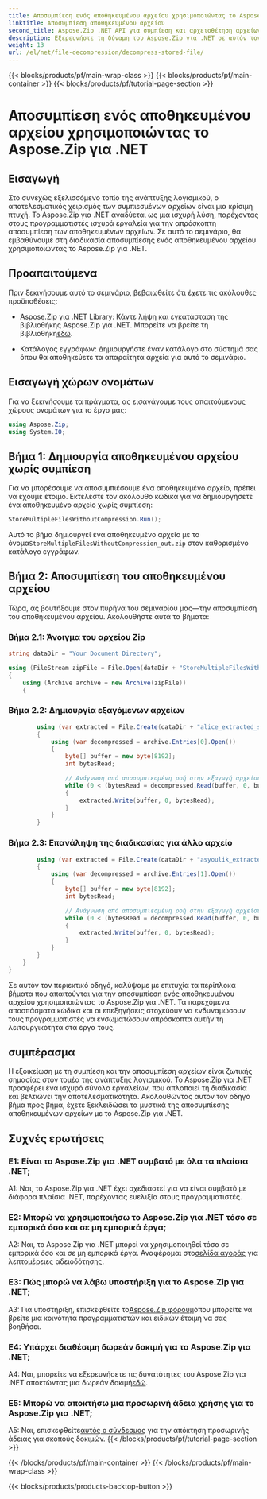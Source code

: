 ```yaml
---
title: Αποσυμπίεση ενός αποθηκευμένου αρχείου χρησιμοποιώντας το Aspose.Zip για .NET
linktitle: Αποσυμπίεση αποθηκευμένου αρχείου
second_title: Aspose.Zip .NET API για συμπίεση και αρχειοθέτηση αρχείων
description: Εξερευνήστε τη δύναμη του Aspose.Zip για .NET σε αυτόν τον αναλυτικό οδηγό για την αποσυμπίεση αποθηκευμένων αρχείων. Βελτιώστε τις δεξιότητές σας στην ανάπτυξη λογισμικού με μια ισχυρή λύση για αποτελεσματικό χειρισμό αρχείων.
weight: 13
url: /el/net/file-decompression/decompress-stored-file/
---
```


{{< blocks/products/pf/main-wrap-class >}}
{{< blocks/products/pf/main-container >}}
{{< blocks/products/pf/tutorial-page-section >}}

# Αποσυμπίεση ενός αποθηκευμένου αρχείου χρησιμοποιώντας το Aspose.Zip για .NET

## Εισαγωγή

Στο συνεχώς εξελισσόμενο τοπίο της ανάπτυξης λογισμικού, ο αποτελεσματικός χειρισμός των συμπιεσμένων αρχείων είναι μια κρίσιμη πτυχή. Το Aspose.Zip για .NET αναδύεται ως μια ισχυρή λύση, παρέχοντας στους προγραμματιστές ισχυρά εργαλεία για την απρόσκοπτη αποσυμπίεση των αποθηκευμένων αρχείων. Σε αυτό το σεμινάριο, θα εμβαθύνουμε στη διαδικασία αποσυμπίεσης ενός αποθηκευμένου αρχείου χρησιμοποιώντας το Aspose.Zip για .NET.

## Προαπαιτούμενα

Πριν ξεκινήσουμε αυτό το σεμινάριο, βεβαιωθείτε ότι έχετε τις ακόλουθες προϋποθέσεις:

- Aspose.Zip για .NET Library: Κάντε λήψη και εγκατάσταση της βιβλιοθήκης Aspose.Zip για .NET. Μπορείτε να βρείτε τη βιβλιοθήκη[εδώ](https://releases.aspose.com/zip/net/).

- Κατάλογος εγγράφων: Δημιουργήστε έναν κατάλογο στο σύστημά σας όπου θα αποθηκεύετε τα απαραίτητα αρχεία για αυτό το σεμινάριο.

## Εισαγωγή χώρων ονομάτων

Για να ξεκινήσουμε τα πράγματα, ας εισαγάγουμε τους απαιτούμενους χώρους ονομάτων για το έργο μας:

```csharp
using Aspose.Zip;
using System.IO;
```

## Βήμα 1: Δημιουργία αποθηκευμένου αρχείου χωρίς συμπίεση

Για να μπορέσουμε να αποσυμπιέσουμε ένα αποθηκευμένο αρχείο, πρέπει να έχουμε έτοιμο. Εκτελέστε τον ακόλουθο κώδικα για να δημιουργήσετε ένα αποθηκευμένο αρχείο χωρίς συμπίεση:

```csharp
StoreMultipleFilesWithoutCompression.Run();
```

 Αυτό το βήμα δημιουργεί ένα αποθηκευμένο αρχείο με το όνομα`StoreMultipleFilesWithoutCompression_out.zip` στον καθορισμένο κατάλογο εγγράφων.

## Βήμα 2: Αποσυμπίεση του αποθηκευμένου αρχείου

Τώρα, ας βουτήξουμε στον πυρήνα του σεμιναρίου μας—την αποσυμπίεση του αποθηκευμένου αρχείου. Ακολουθήστε αυτά τα βήματα:

### Βήμα 2.1: Άνοιγμα του αρχείου Zip

```csharp
string dataDir = "Your Document Directory";

using (FileStream zipFile = File.Open(dataDir + "StoreMultipleFilesWithoutCompression_out.zip", FileMode.Open))
{
    using (Archive archive = new Archive(zipFile))
    {
```

### Βήμα 2.2: Δημιουργία εξαγόμενων αρχείων

```csharp
        using (var extracted = File.Create(dataDir + "alice_extracted_store_out.txt"))
        {
            using (var decompressed = archive.Entries[0].Open())
            {
                byte[] buffer = new byte[8192];
                int bytesRead;

                // Ανάγνωση από αποσυμπιεσμένη ροή στην εξαγωγή αρχείου.
                while (0 < (bytesRead = decompressed.Read(buffer, 0, buffer.Length)))
                {
                    extracted.Write(buffer, 0, bytesRead);
                }
            }
        }
```

### Βήμα 2.3: Επανάληψη της διαδικασίας για άλλο αρχείο

```csharp
        using (var extracted = File.Create(dataDir + "asyoulik_extracted_store_out.txt"))
        {
            using (var decompressed = archive.Entries[1].Open())
            {
                byte[] buffer = new byte[8192];
                int bytesRead;

                // Ανάγνωση από αποσυμπιεσμένη ροή στην εξαγωγή αρχείου.
                while (0 < (bytesRead = decompressed.Read(buffer, 0, buffer.Length)))
                {
                    extracted.Write(buffer, 0, bytesRead);
                }
            }
        }
    }
}
```

Σε αυτόν τον περιεκτικό οδηγό, καλύψαμε με επιτυχία τα περίπλοκα βήματα που απαιτούνται για την αποσυμπίεση ενός αποθηκευμένου αρχείου χρησιμοποιώντας το Aspose.Zip για .NET. Τα παρεχόμενα αποσπάσματα κώδικα και οι επεξηγήσεις στοχεύουν να ενδυναμώσουν τους προγραμματιστές να ενσωματώσουν απρόσκοπτα αυτήν τη λειτουργικότητα στα έργα τους.

## συμπέρασμα

Η εξοικείωση με τη συμπίεση και την αποσυμπίεση αρχείων είναι ζωτικής σημασίας στον τομέα της ανάπτυξης λογισμικού. Το Aspose.Zip για .NET προσφέρει ένα ισχυρό σύνολο εργαλείων, που απλοποιεί τη διαδικασία και βελτιώνει την αποτελεσματικότητα. Ακολουθώντας αυτόν τον οδηγό βήμα προς βήμα, έχετε ξεκλειδώσει τα μυστικά της αποσυμπίεσης αποθηκευμένων αρχείων με το Aspose.Zip για .NET.

## Συχνές ερωτήσεις

### Ε1: Είναι το Aspose.Zip για .NET συμβατό με όλα τα πλαίσια .NET;

A1: Ναι, το Aspose.Zip για .NET έχει σχεδιαστεί για να είναι συμβατό με διάφορα πλαίσια .NET, παρέχοντας ευελιξία στους προγραμματιστές.

### Ε2: Μπορώ να χρησιμοποιήσω το Aspose.Zip για .NET τόσο σε εμπορικά όσο και σε μη εμπορικά έργα;

 A2: Ναι, το Aspose.Zip για .NET μπορεί να χρησιμοποιηθεί τόσο σε εμπορικά όσο και σε μη εμπορικά έργα. Αναφέρομαι στο[σελίδα αγοράς](https://purchase.aspose.com/buy) για λεπτομέρειες αδειοδότησης.

### Ε3: Πώς μπορώ να λάβω υποστήριξη για το Aspose.Zip για .NET;

 A3: Για υποστήριξη, επισκεφθείτε το[Aspose.Zip φόρουμ](https://forum.aspose.com/c/zip/37)όπου μπορείτε να βρείτε μια κοινότητα προγραμματιστών και ειδικών έτοιμη να σας βοηθήσει.

### Ε4: Υπάρχει διαθέσιμη δωρεάν δοκιμή για το Aspose.Zip για .NET;

 A4: Ναι, μπορείτε να εξερευνήσετε τις δυνατότητες του Aspose.Zip για .NET αποκτώντας μια δωρεάν δοκιμή[εδώ](https://releases.aspose.com/).

### Ε5: Μπορώ να αποκτήσω μια προσωρινή άδεια χρήσης για το Aspose.Zip για .NET;

 A5: Ναι, επισκεφθείτε[αυτός ο σύνδεσμος](https://purchase.aspose.com/temporary-license/) για την απόκτηση προσωρινής άδειας για σκοπούς δοκιμών.
{{< /blocks/products/pf/tutorial-page-section >}}

{{< /blocks/products/pf/main-container >}}
{{< /blocks/products/pf/main-wrap-class >}}

{{< blocks/products/products-backtop-button >}}
